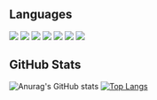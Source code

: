 <h2>
  Languages
</h2>
<div>
  <img src="https://img.shields.io/badge/C-ab0d0d?style=flat-square&logo=C&logoColor=white"/>
  <img src="https://img.shields.io/badge/C++-ca1414?style=flat-square&logo=c%2B%2B&logoColor=white"/>
  <img src="https://img.shields.io/badge/JavaScript-F7DF1E?style=flat-square&logo=JavaScript&logoColor=black"/>
  <img src="https://img.shields.io/badge/Java-25d807?style=flat-square&logo=JAVA&logoColor=white"/>
  <img src="https://img.shields.io/badge/Android-21b508?style=flat-square&logo=Android&logoColor=white"/>
  <img src="https://img.shields.io/badge/HTML5-1572B6?style=flat-square&logo=HTML5&logoColor=white"/>
  <img src="https://img.shields.io/badge/CSS3-125e95?style=flat-square&logo=CSS3&logoColor=white"/>
  <br>
</div>
<h2>
  GitHub Stats
</h2>
            
![Anurag's GitHub stats](https://github-readme-stats.vercel.app/api?username=kakaopanda&show_icons=true&theme=github_dark)
[![Top Langs](https://github-readme-stats.vercel.app/api/top-langs/?username=kakaopanda&count_private=true&langs_count=3&theme=github_dark)](https://github.com/anuraghazra/github-readme-stats)

 
